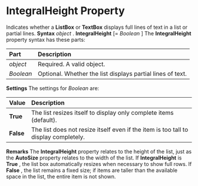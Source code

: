 
# IntegralHeight Property



Indicates whether a  **ListBox** or **TextBox** displays full lines of text in a list or partial lines.
 **Syntax**
 _object_ . **IntegralHeight** [= _Boolean_ ]
The  **IntegralHeight** property syntax has these parts:


|**Part**|**Description**|
|:-----|:-----|
| _object_|Required. A valid object.|
| _Boolean_|Optional. Whether the list displays partial lines of text.|
 **Settings**
The settings for  _Boolean_ are:


|**Value**|**Description**|
|:-----|:-----|
| **True**|The list resizes itself to display only complete items (default).|
| **False**|The list does not resize itself even if the item is too tall to display completely.|
 **Remarks**
The  **IntegralHeight** property relates to the height of the list, just as the **AutoSize** property relates to the width of the list.
If  **IntegralHeight** is **True** , the list box automatically resizes when necessary to show full rows. If **False** , the list remains a fixed size; if items are taller than the available space in the list, the entire item is not shown.
